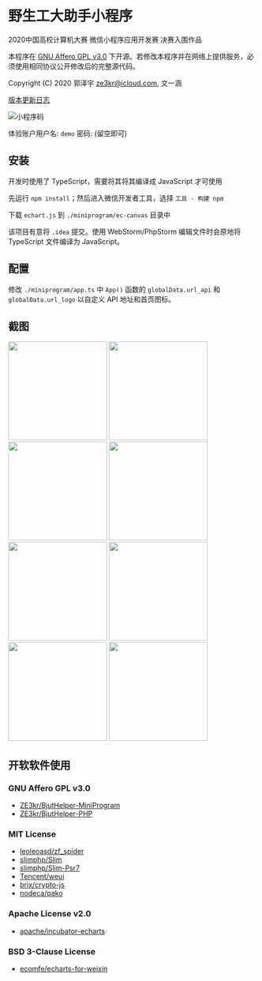 # 野生工大助手小程序

2020中国高校计算机大赛 微信小程序应用开发赛 决赛入围作品

本程序在 [GNU Affero GPL v3.0](LICENSE) 下开源。若修改本程序并在网络上提供服务，必须使用相同协议公开修改后的完整源代码。

Copyright (C) 2020 郭泽宇 <ze3kr@icloud.com>, 文一涵

[版本更新日志](CHANGELOG.md)

![小程序码](https://user-images.githubusercontent.com/6601455/87315927-a5a37100-c557-11ea-88a6-bc897e460752.jpg)

体验账户用户名: `demo` 密码: (留空即可)

## 安装

开发时使用了 TypeScript，需要将其将其编译成 JavaScript 才可使用

先运行 `npm install`；然后进入微信开发者工具，选择 `工具 - 构建 npm`

下载 `echart.js` 到 `./miniprogram/ec-canvas` 目录中

该项目有意将 `.idea` 提交。使用 WebStorm/PhpStorm 编辑文件时会原地将 TypeScript 文件编译为 JavaScript。

## 配置

修改 `./miniprogram/app.ts` 中 `App()` 函数的 `globalData.url_api` 和 `globalData.url_logo` 以自定义 API 地址和首页图标。

## 截图

<img src="https://user-images.githubusercontent.com/6601455/87389305-18a0fc00-c5d9-11ea-8329-028038f6668d.PNG" width="200" /> <img src="https://user-images.githubusercontent.com/6601455/87389413-48500400-c5d9-11ea-84f5-24d8fb8480af.PNG" width="200" /> <img src="https://user-images.githubusercontent.com/6601455/87389498-6c134a00-c5d9-11ea-88cc-5c378fe2b105.PNG" width="200" /> <img src="https://user-images.githubusercontent.com/6601455/87389508-6fa6d100-c5d9-11ea-9d65-1a8d2a772a64.PNG" width="200" /> <img src="https://user-images.githubusercontent.com/6601455/87389513-71709480-c5d9-11ea-8869-ec8adcb31124.PNG" width="200" /> <img src="https://user-images.githubusercontent.com/6601455/87389522-733a5800-c5d9-11ea-99a8-2681f5afa489.PNG" width="200" /> <img src="https://user-images.githubusercontent.com/6601455/87389527-76354880-c5d9-11ea-8f70-244c7809faf8.PNG" width="200" /> <img src="https://user-images.githubusercontent.com/6601455/87389532-77ff0c00-c5d9-11ea-96cf-df8c1cc257b0.PNG" width="200" />

## 开软软件使用

### GNU Affero GPL v3.0

+ [ZE3kr/BjutHelper-MiniProgram](https://github.com/ZE3kr/BjutHelper-MiniProgram)
+ [ZE3kr/BjutHelper-PHP](https://github.com/ZE3kr/BjutHelper-PHP)

### MIT License

+ [leoleoasd/zf_spider](https://github.com/leoleoasd/zf_spider)
+ [slimphp/Slim](https://github.com/slimphp/Slim)
+ [slimphp/Slim-Psr7](https://github.com/slimphp/Slim-Psr7)
+ [Tencent/weui](https://github.com/Tencent/weui)
+ [brix/crypto-js](https://github.com/brix/crypto-js)
+ [nodeca/pako](https://github.com/nodeca/pako)

### Apache License v2.0

+ [apache/incubator-echarts](https://github.com/apache/incubator-echarts)

### BSD 3-Clause License

+ [ecomfe/echarts-for-weixin](https://github.com/ecomfe/echarts-for-weixin)
